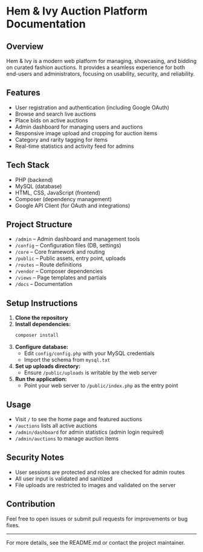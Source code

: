 # Hem & Ivy Auction Platform Documentation

## Overview

Hem & Ivy is a modern web platform for managing, showcasing, and bidding on curated fashion auctions. It provides a seamless experience for both end-users and administrators, focusing on usability, security, and reliability.

## Features

- User registration and authentication (including Google OAuth)
- Browse and search live auctions
- Place bids on active auctions
- Admin dashboard for managing users and auctions
- Responsive image upload and cropping for auction items
- Category and rarity tagging for items
- Real-time statistics and activity feed for admins

## Tech Stack

- PHP (backend)
- MySQL (database)
- HTML, CSS, JavaScript (frontend)
- Composer (dependency management)
- Google API Client (for OAuth and integrations)

## Project Structure

- `/admin` – Admin dashboard and management tools
- `/config` – Configuration files (DB, settings)
- `/core` – Core framework and routing
- `/public` – Public assets, entry point, uploads
- `/routes` – Route definitions
- `/vendor` – Composer dependencies
- `/views` – Page templates and partials
- `/docs` – Documentation

## Setup Instructions

1. **Clone the repository**
2. **Install dependencies:**
   ```bash
   composer install
   ```
3. **Configure database:**
   - Edit `config/config.php` with your MySQL credentials
   - Import the schema from `mysql.txt`
4. **Set up uploads directory:**
   - Ensure `/public/uploads` is writable by the web server
5. **Run the application:**
   - Point your web server to `/public/index.php` as the entry point

## Usage

- Visit `/` to see the home page and featured auctions
- `/auctions` lists all active auctions
- `/admin/dashboard` for admin statistics (admin login required)
- `/admin/auctions` to manage auction items

## Security Notes

- User sessions are protected and roles are checked for admin routes
- All user input is validated and sanitized
- File uploads are restricted to images and validated on the server

## Contribution

Feel free to open issues or submit pull requests for improvements or bug fixes.

---

For more details, see the README.md or contact the project maintainer.
